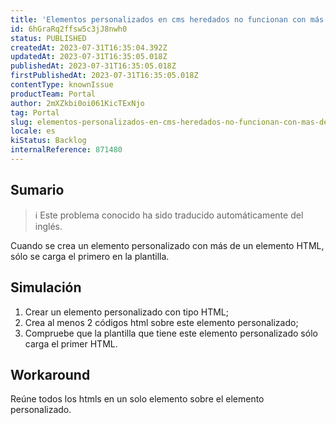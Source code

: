 ```yaml
---
title: 'Elementos personalizados en cms heredados no funcionan con más de un HTML'
id: 6hGraRq2ffsw5c3jJ8nwh0
status: PUBLISHED
createdAt: 2023-07-31T16:35:04.392Z
updatedAt: 2023-07-31T16:35:05.018Z
publishedAt: 2023-07-31T16:35:05.018Z
firstPublishedAt: 2023-07-31T16:35:05.018Z
contentType: knownIssue
productTeam: Portal
author: 2mXZkbi0oi061KicTExNjo
tag: Portal
slug: elementos-personalizados-en-cms-heredados-no-funcionan-con-mas-de-un-html
locale: es
kiStatus: Backlog
internalReference: 871480
---
```


## Sumario

>ℹ️ Este problema conocido ha sido traducido automáticamente del inglés.


Cuando se crea un elemento personalizado con más de un elemento HTML, sólo se carga el primero en la plantilla.


##

## Simulación



1. Crear un elemento personalizado con tipo HTML;
2. Crea al menos 2 códigos html sobre este elemento personalizado;
3. Compruebe que la plantilla que tiene este elemento personalizado sólo carga el primer HTML.



## Workaround


Reúne todos los htmls en un solo elemento sobre el elemento personalizado.





